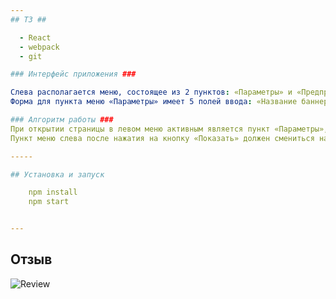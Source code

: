 ```yaml
---
## ТЗ ##

  - React
  - webpack
  - git

### Интерфейс приложения ###

Слева располагается меню, состоящее из 2 пунктов: «Параметры» и «Предпросмотр». При первичном открытии пункт «Предпросмотр» недоступен для клика, текущим является пункт «Параметры». В центре располагается содержимое пункта меню; для «Параметры» - это форма с параметрами баннера, а для «Предпросмотр» - сформированный на базе заполненной формы баннер. 
Форма для пункта меню «Параметры» имеет 5 полей ввода: «Название баннера» (текстовое), «Тип баннера» (селект, значения - «Прямой» или «Обратный»), «Изображение вертикальное» (текстовое, ссылка), «Изображение горизонтальное» (текстовое, ссылка), «Целевая ссылка» (текстовое, ссылка). Все поля являются обязательными для заполнения и должны валидироваться. Ниже полей располагается кнопка «Показать», которая, по сути, осуществляет сабмит формы.

### Алгоритм работы ###
При открытии страницы в левом меню активным является пункт «Параметры», пункт меню «Предпросмотр» недоступен. В центральной части отображается форма, описанная выше. При ее заполнении и нажатии на кнопку «Показать» ниже формы должен появляться динамический баннер, состоящий из картинки, заданной в соответствующем поле, поверх которой должны располагаться название баннера и кнопка «Перейти»; щелчок по этой кнопке должен открывать новое окно браузера с целевой ссылкой, указанной в параметрах. Если тип баннера задан как «Обратный», то порядок меняется - сначала кнопка, потом название. В зависимости от ориентации устройства изображение меняется на соответствующее.
Пункт меню слева после нажатия на кнопку «Показать» должен смениться на пункт «Предпросмотр», который становится активным и доступным для клика. Теперь можно перемещаться между пунктами меню, нажимая в меню на «Предпросмотр» и видя текущий отображенный баннер, либо нажимая на «Параметры» и возвращаясь к форме ввода параметров (возможно со скроллом). При возврате на форму ввода параметров и нажатии на кнопку «Показать» должен показываться обновленный баннер, основанный на обновленных параметрах; пункт меню также снова должен смениться на «Предпросмотр»

-----

## Установка и запуск

    npm install
    npm start


---
```


## Отзыв ##

![Review](https://github.com/b4by/react-test__quiet-media/tree/master/review_quite.jpg)